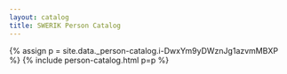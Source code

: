 ```yaml
---
layout: catalog
title: SWERIK Person Catalog
---
```

{% assign p = site.data._person-catalog.i-DwxYm9yDWznJg1azvmMBXP %}
{% include person-catalog.html p=p %}

